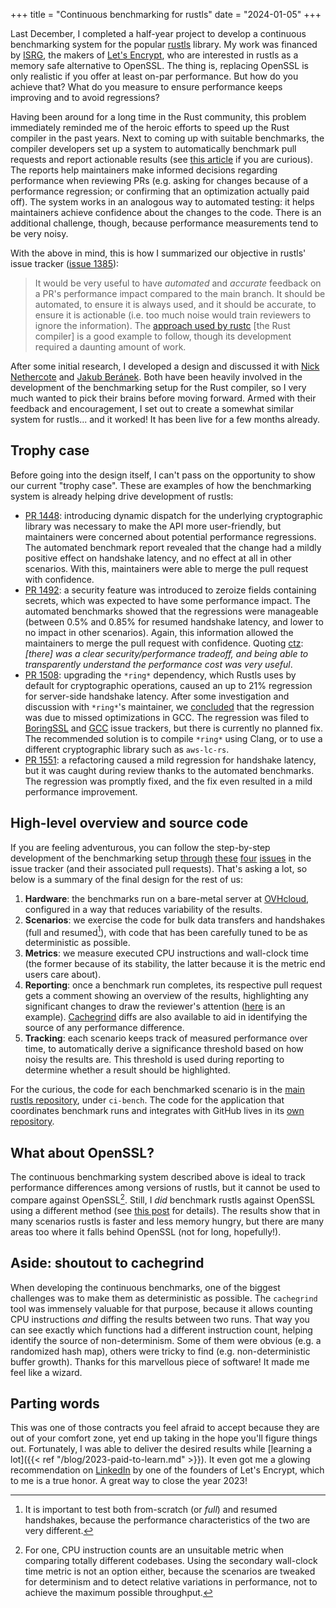+++
title = "Continuous benchmarking for rustls"
date = "2024-01-05"
+++

Last December, I completed a half-year project to develop a continuous benchmarking system for the popular [rustls](https://github.com/rustls/rustls) library. My work was financed by [ISRG](https://www.abetterinternet.org/), the makers of [Let's Encrypt](https://letsencrypt.org/), who are interested in rustls as a memory safe alternative to OpenSSL. The thing is, replacing OpenSSL is only realistic if you offer at least on-par performance. But how do you achieve that? What do you measure to ensure performance keeps improving and to avoid regressions?

Having been around for a long time in the Rust community, this problem immediately reminded me of the heroic efforts to speed up the Rust compiler in the past years. Next to coming up with suitable benchmarks, the compiler developers set up a system to automatically benchmark pull requests and report actionable results (see [this article](https://kobzol.github.io/rust/rustc/2023/08/18/rustc-benchmark-suite.html) if you are curious). The reports help maintainers make informed decisions regarding performance when reviewing PRs (e.g. asking for changes because of a performance regression; or confirming that an optimization actually paid off). The system works in an analogous way to automated testing: it helps maintainers achieve confidence about the changes to the code. There is an additional challenge, though, because performance measurements tend to be very noisy.

With the above in mind, this is how I summarized our objective in rustls' issue tracker ([issue 1385](https://github.com/rustls/rustls/issues/1385)):

> It would be very useful to have _automated_ and _accurate_ feedback on a PR's performance impact compared to the main branch. It should be automated, to ensure it is always used, and it should be accurate, to ensure it is actionable (i.e. too much noise would train reviewers to ignore the information). The [approach used by rustc](https://github.com/rust-lang/rust/pull/112849#issuecomment-1661062264) \[the Rust compiler\] is a good example to follow, though its development required a daunting amount of work.

After some initial research, I developed a design and discussed it with [Nick Nethercote](https://nnethercote.github.io/) and [Jakub Beránek](https://github.com/kobzol). Both have been heavily involved in the development of the benchmarking setup for the Rust compiler, so I very much wanted to pick their brains before moving forward. Armed with their feedback and encouragement, I set out to create a somewhat similar system for rustls... and it worked! It has been live for a few months already.

## Trophy case

Before going into the design itself, I can't pass on the opportunity to show our current "trophy case". These are examples of how the benchmarking system is already helping drive development of rustls:

- [PR 1448](https://github.com/rustls/rustls/pull/1448): introducing dynamic dispatch for the underlying cryptographic library was necessary to make the API more user-friendly, but maintainers were concerned about potential performance regressions. The automated benchmark report revealed that the change had a mildly positive effect on handshake latency, and no effect at all in other scenarios. With this, maintainers were able to merge the pull request with confidence.
- [PR 1492](https://github.com/rustls/rustls/pull/1492): a security feature was introduced to zeroize fields containing secrets, which was expected to have some performance impact. The automated benchmarks showed that the regressions were manageable (between 0.5% and 0.85% for resumed handshake latency, and lower to no impact in other scenarios). Again, this information allowed the maintainers to merge the pull request with confidence. Quoting [ctz](https://discord.com/channels/976380008299917365/1015156984007381033/1184153108599803924): _[there] was a clear security/performance tradeoff, and being able to transparently understand the performance cost was very useful_.
- [PR 1508](https://github.com/rustls/rustls/pull/1508): upgrading the `*ring*` dependency, which Rustls uses by default for cryptographic operations, caused an up to 21% regression for server-side handshake latency. After some investigation and discussion with `*ring*`'s maintainer, we [concluded](https://github.com/rustls/rustls/pull/1528#issuecomment-1754786446) that the regression was due to missed optimizations in GCC. The regression was filed to [BoringSSL](https://bugs.chromium.org/p/boringssl/issues/detail?id=655) and [GCC](https://gcc.gnu.org/bugzilla/show_bug.cgi?id=111774) issue trackers, but there is currently no planned fix. The recommended solution is to compile `*ring*` using Clang, or to use a different cryptographic library such as `aws-lc-rs`.
- [PR 1551](https://github.com/rustls/rustls/pull/1551#issuecomment-1780734571): a refactoring caused a mild regression for handshake latency, but it was caught during review thanks to the automated benchmarks. The regression was promptly fixed, and the fix even resulted in a mild performance improvement.

## High-level overview and source code

If you are feeling adventurous, you can follow the step-by-step development of the benchmarking setup [through](https://github.com/rustls/rustls/issues/1385) [these](https://github.com/rustls/rustls/issues/1485) [four](https://github.com/rustls/rustls/issues/1487) [issues](https://github.com/rustls/rustls/issues/1515) in the issue tracker (and their associated pull requests). That's asking a lot, so below is a summary of the final design for the rest of us:

1. __Hardware__: the benchmarks run on a bare-metal server at [OVHcloud](https://www.ovhcloud.com/en/), configured in a way that reduces variability of the results.
2. __Scenarios__: we exercise the code for bulk data transfers and handshakes (full and resumed[^1]), with code that has been carefully tuned to be as deterministic as possible.
3. __Metrics__: we measure executed CPU instructions and wall-clock time (the former because of its stability, the latter because it is the metric end users care about).
4. __Reporting__: once a benchmark run completes, its respective pull request gets a comment showing an overview of the results, highlighting any significant changes to draw the reviewer's attention ([here](https://github.com/rustls/rustls/pull/1640#issuecomment-1854147668) is an example). [Cachegrind](https://valgrind.org/docs/manual/cg-manual.html) diffs are also available to aid in identifying the source of any performance difference.
5. __Tracking__: each scenario keeps track of measured performance over time, to automatically derive a significance threshold based on how noisy the results are. This threshold is used during reporting to determine whether a result should be highlighted.

For the curious, the code for each benchmarked scenario is in the [main rustls repository](https://github.com/rustls/rustls/tree/75edb20a1e6a894089516053348b6137a425b9b4), under `ci-bench`. The code for the application that coordinates benchmark runs and integrates with GitHub lives in its [own repository](https://github.com/rustls/rustls-bench-app/).

## What about OpenSSL?

The continuous benchmarking system described above is ideal to track performance differences among versions of rustls, but it cannot be used to compare against OpenSSL[^2]. Still, I _did_ benchmark rustls against OpenSSL using a different method (see [this post](https://www.memorysafety.org/blog/rustls-performance/) for details). The results show that in many scenarios rustls is faster and less memory hungry, but there are many areas too where it falls behind OpenSSL (not for long, hopefully!).

## Aside: shoutout to cachegrind

When developing the continuous benchmarks, one of the biggest challenges was to make them as deterministic as possible. The `cachegrind` tool was immensely valuable for that purpose, because it allows counting CPU instructions _and_ diffing the results between two runs. That way you can see exactly which functions had a different instruction count, helping identify the source of non-determinism. Some of them were obvious (e.g. a randomized hash map), others were tricky to find (e.g. non-deterministic buffer growth). Thanks for this marvellous piece of software! It made me feel like a wizard.

## Parting words

This was one of those contracts you feel afraid to accept because they are out of your comfort zone, yet end up taking in the hope you'll figure things out. Fortunately, I was able to deliver the desired results while [learning a lot]({{< ref "/blog/2023-paid-to-learn.md" >}}). It even got me a glowing recommendation on [LinkedIn](https://www.linkedin.com/in/adolfoochagavia/) by one of the founders of Let's Encrypt, which to me is a true honor. A great way to close the year 2023!

[^1]: It is important to test both from-scratch (or _full_) and resumed handshakes, because the performance characteristics of the two are very different.
[^2]: For one, CPU instruction counts are an unsuitable metric when comparing totally different codebases. Using the secondary wall-clock time metric is not an option either, because the scenarios are tweaked for determinism and to detect relative variations in performance, not to achieve the maximum possible throughput.
